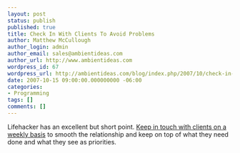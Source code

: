 ```yaml
---
layout: post
status: publish
published: true
title: Check In With Clients To Avoid Problems
author: Matthew McCullough
author_login: admin
author_email: sales@ambientideas.com
author_url: http://www.ambientideas.com
wordpress_id: 67
wordpress_url: http://ambientideas.com/blog/index.php/2007/10/check-in-with-clients-to-avoid-problems/
date: 2007-10-15 09:00:00.000000000 -06:00
categories:
- Programming
tags: []
comments: []
---
```

Lifehacker has an excellent but short point.  <a href="http://lifehacker.com/software/communication/check-in-with-clients-to-avoid-problems-309488.php">Keep in touch with clients on a weekly basis</a> to smooth the relationship and keep on top of what they need done and what they see as priorities.
